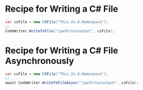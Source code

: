 # Recipe for Writing a C# File

```csharp
var csFile = new CSFile("This.Is.A.Namespace");
// ...
CodeWriter.WriteToFile("/path/to/output", csFile);
```

# Recipe for Writing a C# File Asynchronously

```csharp
var csFile = new CSFile("This.Is.A.Namespace");
// ...
await CodeWriter.WriteToFileAsync("/path/to/output", csFile);
```